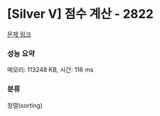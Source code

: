 # [Silver V] 점수 계산 - 2822 

[문제 링크](https://www.acmicpc.net/problem/2822) 

### 성능 요약

메모리: 113248 KB, 시간: 116 ms

### 분류

정렬(sorting)


